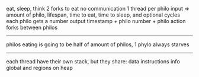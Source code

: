 eat, sleep, think 
2 forks to eat 
no communication
1 thread per philo
input => amount of philo, lifespan, time to eat, time to sleep, and optional cycles
each philo gets a number 
output timestamp + philo number + philo action
forks between philos

-----------------------------------------------------------------

philos eating is going to be half of amount of philos, 1 phylo always starves 

------------------------------------------------------------------
each thread have their own stack, but they share: data instructions info global and regions on heap

